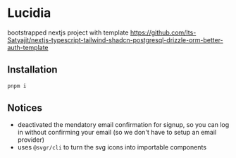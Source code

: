 # Lucidia

bootstrapped nextjs project with template https://github.com/Its-Satyajit/nextjs-typescript-tailwind-shadcn-postgresql-drizzle-orm-better-auth-template

## Installation

```bash
pnpm i

```

## Notices

- deactivated the mendatory email confirmation for signup, so you can log in without confirming your email (so we don't have to setup an email provider)
- uses `@svgr/cli` to turn the svg icons into importable components
